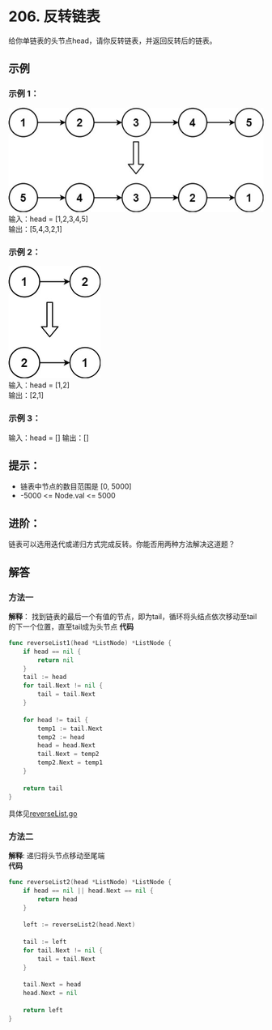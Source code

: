 # 206. 反转链表
给你单链表的头节点head，请你反转链表，并返回反转后的链表。

## 示例
### 示例 1：
![](assets/示例1.jpg)
输入：head = [1,2,3,4,5]  
输出：[5,4,3,2,1]  

### 示例 2：
![](assets/示例2.jpg)  
输入：head = [1,2]  
输出：[2,1]   

### 示例 3：

输入：head = []
输出：[]
 

## 提示：
- 链表中节点的数目范围是 [0, 5000]
- -5000 <= Node.val <= 5000
 
## 进阶：
链表可以选用迭代或递归方式完成反转。你能否用两种方法解决这道题？

## 解答
### 方法一
**解释**：
找到链表的最后一个有值的节点，即为tail，循环将头结点依次移动至tail的下一个位置，直至tail成为头节点
**代码**
```go
func reverseList1(head *ListNode) *ListNode {
	if head == nil {
		return nil
	}
	tail := head
	for tail.Next != nil {
		tail = tail.Next
	}

	for head != tail {
		temp1 := tail.Next
		temp2 := head
		head = head.Next
		tail.Next = temp2
		temp2.Next = temp1
	}

	return tail
}
```
具体见[reverseList.go](reverseList.go)
### 方法二
**解释**:
递归将头节点移动至尾端  
**代码**
```go
func reverseList2(head *ListNode) *ListNode {
	if head == nil || head.Next == nil {
		return head
	}

	left := reverseList2(head.Next)

	tail := left
	for tail.Next != nil {
		tail = tail.Next
	}

	tail.Next = head
	head.Next = nil

	return left
} 
```